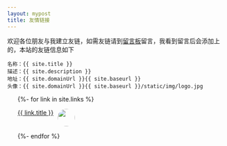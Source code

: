 ```yaml
---
layout: mypost
title: 友情链接
---
```


欢迎各位朋友与我建立友链，如需友链请到[留言板](chat.html)留言，我看到留言后会添加上的，本站的友链信息如下

```
名称：{{ site.title }}
描述：{{ site.description }}
地址：{{ site.domainUrl }}{{ site.baseurl }}
头像：{{ site.domainUrl }}{{ site.baseurl }}/static/img/logo.jpg
```
<ul>
  {%- for link in site.links %}
    <p>
    <img style="margin-left: 10px;width: 40px;height: 40px;border-radius: 50%" src="{{ link.headurl }}" />
    <a style="text-align:left;float:left" href="{{ link.url }}" title="{{ link.desc }}" target="_blank" >{{ link.title }}</a>
    </p>
  {%- endfor %}
</ul>
